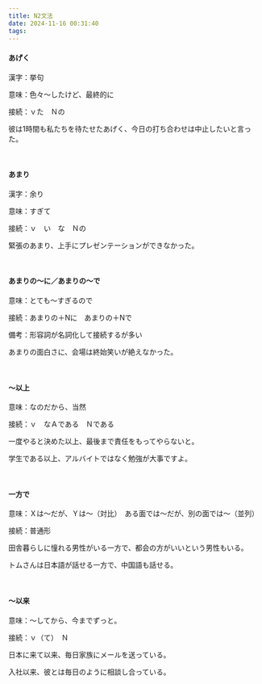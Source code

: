 ```yaml
---
title: N2文法
date: 2024-11-16 00:31:40
tags:
---
```


#### あげく

漢字：挙句

意味：色々〜したけど、最終的に

接続：ｖた　Ｎの

彼は1時間も私たちを待たせたあげく、今日の打ち合わせは中止したいと言った。

<br>

#### あまり

漢字：余り

意味：すぎて

接続：ｖ　い　な　Ｎの

緊張のあまり、上手にプレゼンテーションができなかった。

<br>

#### あまりの～に／あまりの～で

意味：とても～すぎるので

接続：あまりの＋Nに　あまりの＋Nで

備考：形容詞が名詞化して接続するが多い

あまりの面白さに、会場は終始笑いが絶えなかった。

<br>

#### ～以上

意味：なのだから、当然

接続：ｖ　なＡである　Ｎである

一度やると決めた以上、最後まで責任をもってやらないと。

学生である以上、アルバイトではなく勉強が大事ですよ。

<br>

#### 一方で

意味：Ｘは～だが、Ｙは～（対比）　ある面では～だが、別の面では～（並列）

接続：普通形

田舎暮らしに憧れる男性がいる一方で、都会の方がいいという男性もいる。

トムさんは日本語が話せる一方で、中国語も話せる。

<br>

#### ～以来

意味：～してから、今までずっと。

接続：ｖ（て）　Ｎ

日本に来て以来、毎日家族にメールを送っている。

入社以来、彼とは毎日のように相談し合っている。

<br>